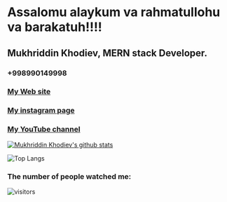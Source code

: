 # Assalomu alaykum va rahmatullohu va barakatuh!!!!

## Mukhriddin Khodiev, MERN stack  Developer. 
### +998990149998 

<a href="http://www.muhriddin.uz" > <h3> My Web site </h3></a>


<a href="https://www.instagram.com/mukhriddin_dev" > <h3> My instagram page </h3></a>

<a href="https://www.youtube.com/channel/UCw1X3ywDnl6qfwNxVcykVhw" > <h3> My YouTube channel</h3></a>


[![Mukhriddin Khodiev's github stats](https://github-readme-stats.vercel.app/api?username=mukhriddin-dev)](https://github.com/mukhriddin-dev/github-readme-stats)

![Top Langs](https://github-readme-stats.vercel.app/api/top-langs/?username=mukhriddin-dev)


### The number of people watched me:


![visitors](https://visitor-badge.glitch.me/badge?page_id=mukhriddin-dev)
